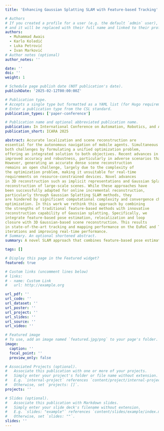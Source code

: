 ```yaml
---
title: 'Enhancing Gaussian Splatting SLAM with Feature-based Tracking'

# Authors
# If you created a profile for a user (e.g. the default `admin` user), write the username (folder name) here
# and it will be replaced with their full name and linked to their profile.
authors:
  - Muhammad Awais
  - Karlo Koledić
  - Luka Petrović
  - Ivan Marković
# Author notes (optional)
author_notes: ''

date: ''
doi: ''
weight: 1 

# Schedule page publish date (NOT publication's date).
publishDate: '2025-02-12T00:00:00Z'

# Publication type.
# Accepts a single type but formatted as a YAML list (for Hugo requirements).
# Enter a publication type from the CSL standard.
publication_types: ['paper-conference']

# Publication name and optional abbreviated publication name.
publication: In International Conference on Automation, Robotics, and Applications (ICARA 2025)
publication_short: ICARA 2025

abstract: Accurate localization and scene reconstruction are
essential for the autonomous navigation of mobile agents. Simultaneous Localization and Mapping (SLAM) algorithms address
both challenges by formulating a unified optimization problem,
offering an integrated solution to both objectives. Recent advances in learning-based scene understanding have significantly
improved accuracy and robustness, particularly in adverse scenarios that are troublesome for traditional geometric methods.
However, generating an accurate dense scene reconstruction
remains an open challenge, largely due to the complexity of
the optimization problem, making it unsuitable for real-time
requirements on resource-constrained devices. Novel advances
in 3D reconstruction such as implicit representations and Gaussian Splatting present an enticing formulation enabling offline
reconstruction of large-scale scenes. While these approaches have
been successfully adapted for online incremental reconstruction,
particularly through Gaussian Splatting SLAM methods, they
are hindered by significant computational complexity and convergence challenges due to the non-convex nature of photometric
optimization. In this work we rethink this approach by combining
the strengths of traditional feature-based methods with innovative
reconstruction capability of Gaussian splatting. Specifically, we
integrate feature-based pose estimation, relocalization and loop
closure with 3D Gaussian-based scene reconstruction. This results
in state-of-the-art tracking and mapping performance on the EuRoC and TUM datasets, while significantly reducing convergence
iterations and improving real-time performance.
# Summary. An optional shortened abstract.
summary: A novel SLAM approach that combines feature-based pose estimation with Gaussian Splatting 3D reconstruction, achieving state-of-the-art performance and real-time efficiency on benchmark datasets.

tags: []

# Display this page in the Featured widget?
featured: true

# Custom links (uncomment lines below)
# links:
# - name: Custom Link
#   url: http://example.org

url_pdf: ''
url_code: ''
url_dataset: ''
url_poster: ''
url_project: ''
url_slides: ''
url_source: ''
url_video: ''

# Featured image
# To use, add an image named `featured.jpg/png` to your page's folder.
image:
  caption: ''
  focal_point: ''
  preview_only: false

# Associated Projects (optional).
#   Associate this publication with one or more of your projects.
#   Simply enter your project's folder or file name without extension.
#   E.g. `internal-project` references `content/project/internal-project/index.md`.
#   Otherwise, set `projects: []`.
projects: ''

# Slides (optional).
#   Associate this publication with Markdown slides.
#   Simply enter your slide deck's filename without extension.
#   E.g. `slides: "example"` references `content/slides/example/index.md`.
#   Otherwise, set `slides: ""`.
slides: ''
---
```

